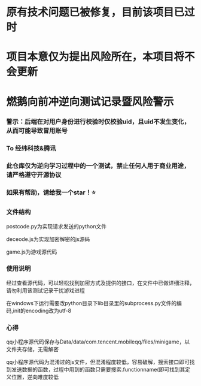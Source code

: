 # 原有技术问题已被修复，目前该项目已过时

# 项目本意仅为提出风险所在，本项目将不会更新

# 燃鹅向前冲逆向测试记录暨风险警示

### 警示：后端在对用户身份进行校验时仅校验uid，且uid不发生变化，从而可能导致冒用账号

### To 经纬科技&腾讯

### 此仓库仅为逆向学习过程中的一个测试，禁止任何人用于商业用途，请严格遵守开源协议

### 如果有帮助，请给我一个star！⭐

### 文件结构

postcode.py为实现请求发送的python文件

deceode.js为实现加密解密的js源码

game.js为游戏源代码

### 使用说明

经过查看源代码，可以轻松找到加密方式及提供的接口，在文件中已做详细注释，请勿利用该测试记录干扰游戏进程

在windows下运行需要改python目录下lib目录里的subprocess.py文件的编码,init的encoding改为utf-8

### 心得

qq小程序源代码保存与Data/data/com.tencent.mobileqq/files/minigame，以文件夹存储，无需解密

qq小程序源代码为混淆过的js文件，但混淆程度较低，容易破解，搜索接口即可找到发送数据的函数，过程中用到的函数只需要搜索.functionname(即可找到其定义位置，逆向难度较低

